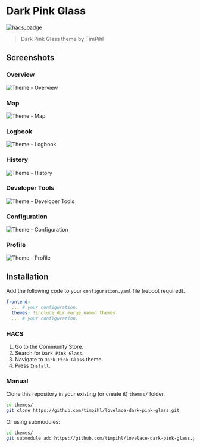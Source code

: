 # Dark Pink Glass

[![hacs_badge](https://img.shields.io/badge/HACS-Default-orange.svg)](https://github.com/custom-components/hacs)

> Dark Pink Glass theme by TimPihl

## Screenshots

### Overview

![Theme - Overview](https://raw.githubusercontent.com/timpihl/lovelace-dark-pink-glass/master/docs/theme-overview.png)

### Map

![Theme - Map](https://raw.githubusercontent.com/timpihl/lovelace-dark-pink-glass/master/docs/theme-map.png)

### Logbook

![Theme - Logbook](https://raw.githubusercontent.com/timpihl/lovelace-dark-pink-glass/master/docs/theme-logbook.png)

### History

![Theme - History](https://raw.githubusercontent.com/timpihl/lovelace-dark-pink-glass/master/docs/theme-history.png)

### Developer Tools

![Theme - Developer Tools](https://raw.githubusercontent.com/timpihl/lovelace-dark-pink-glass/master/docs/theme-developer-tools.png)

### Configuration

![Theme - Configuration](https://raw.githubusercontent.com/timpihl/lovelace-dark-pink-glass/master/docs/theme-configuration.png)

### Profile

![Theme - Profile](https://raw.githubusercontent.com/timpihl/lovelace-dark-pink-glass/master/docs/theme-profile.png)

## Installation

Add the following code to your `configuration.yaml` file (reboot required).

```yaml
frontend:
  ... # your configuration.
  themes: !include_dir_merge_named themes
  ... # your configuration.
```

### HACS

1. Go to the Community Store.
2. Search for `Dark Pink Glass`.
3. Navigate to `Dark Pink Glass` theme.
4. Press `Install`.

### Manual

Clone this repository in your existing (or create it) `themes/` folder.

```bash
cd themes/
git clone https://github.com/timpihl/lovelace-dark-pink-glass.git
```

Or using submodules:

```bash
cd themes/
git submodule add https://github.com/timpihl/lovelace-dark-pink-glass.git
```
